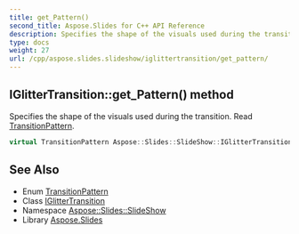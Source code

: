 ```yaml
---
title: get_Pattern()
second_title: Aspose.Slides for C++ API Reference
description: Specifies the shape of the visuals used during the transition. Read TransitionPattern.
type: docs
weight: 27
url: /cpp/aspose.slides.slideshow/iglittertransition/get_pattern/
---
```

## IGlitterTransition::get_Pattern() method


Specifies the shape of the visuals used during the transition. Read [TransitionPattern](../../transitionpattern/).

```cpp
virtual TransitionPattern Aspose::Slides::SlideShow::IGlitterTransition::get_Pattern()=0
```

## See Also

* Enum [TransitionPattern](../transitionpattern/)
* Class [IGlitterTransition](./)
* Namespace [Aspose::Slides::SlideShow](../)
* Library [Aspose.Slides](../../)